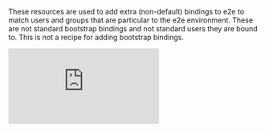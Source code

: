 These resources are used to add extra (non-default) bindings to e2e to match users and groups
that are particular to the e2e environment.  These are not standard bootstrap bindings and 
not standard users they are bound to.  This is not a recipe for adding bootstrap bindings.

[![Analytics](https://kubernetes-site.appspot.com/UA-36037335-10/GitHub/cluster/addons/e2e-rbac-bindings/README.md?pixel)]()
